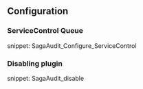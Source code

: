 ## Configuration


### ServiceControl Queue

snippet: SagaAudit_Configure_ServiceControl


### Disabling plugin

snippet: SagaAudit_disable
